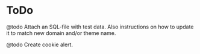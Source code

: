 # ToDo

@todo Attach an SQL-file with test data. Also instructions on how to update it to match new domain and/or theme name.

@todo Create cookie alert.